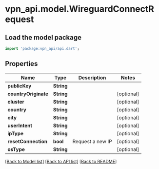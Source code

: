 # vpn_api.model.WireguardConnectRequest

## Load the model package
```dart
import 'package:vpn_api/api.dart';
```

## Properties
Name | Type | Description | Notes
------------ | ------------- | ------------- | -------------
**publicKey** | **String** |  | 
**countryOriginate** | **String** |  | [optional] 
**cluster** | **String** |  | [optional] 
**country** | **String** |  | [optional] 
**city** | **String** |  | [optional] 
**userIntent** | **String** |  | [optional] 
**ipType** | **String** |  | [optional] 
**resetConnection** | **bool** | Request a new IP | [optional] 
**osType** | **String** |  | [optional] 

[[Back to Model list]](../README.md#documentation-for-models) [[Back to API list]](../README.md#documentation-for-api-endpoints) [[Back to README]](../README.md)


